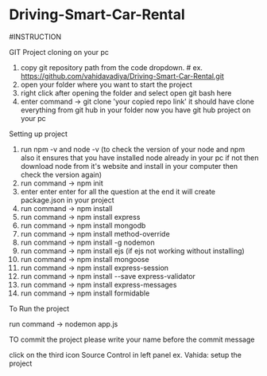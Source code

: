 # Driving-Smart-Car-Rental

#INSTRUCTION

GIT Project cloning on your pc

1. copy git repository path from the code dropdown. # ex. https://github.com/vahidavadiya/Driving-Smart-Car-Rental.git
2. open your folder where you want to start the project
3. right click after opening the folder and select open git bash here
4. enter command -> git clone 'your copied repo link' 
    it should have clone everything from git hub in your folder
    now you have git hub project on your pc

Setting up project

1. run npm -v and node -v (to check the version of your node and npm also it ensures that you have installed node already in your pc if not      then    download node from it's website and install in your computer then check the version again)
2. run command -> npm init
3. enter enter enter for all the question at the end it will create package.json in your project
4. run command -> npm install
5. run command -> npm install express
6. run command -> npm install mongodb
7. run command -> npm install method-override
8. run command -> npm install -g nodemon
9. run command -> npm install ejs (if ejs not working without installing)
10. run command -> npm install mongoose
11. run command -> npm install express-session
12. run command -> npm install --save express-validator
13. run command -> npm install express-messages
14. run command -> npm install formidable


To Run the project

run command -> nodemon app.js

TO commit the project please write your name before the commit message

click on the third icon Source Control in left panel
ex. Vahida: setup the project

